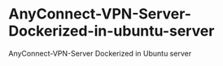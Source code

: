 # AnyConnect-VPN-Server-Dockerized-in-ubuntu-server
AnyConnect-VPN-Server Dockerized in Ubuntu server

